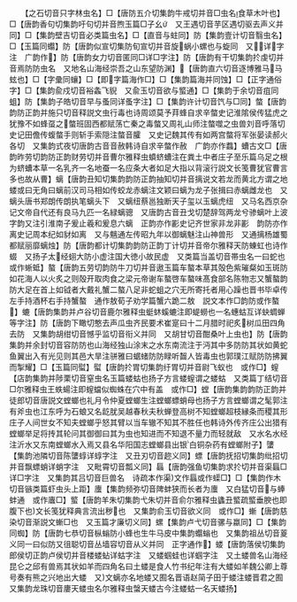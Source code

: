 <!-- { "loadSidebar": true } -->
　　【之石切音只字林虫名】□【唐防五介切集韵牛戒切并音□虫名食草木叶也】□【唐韵香句切集韵吁句切并音煦玉篇□子幺　又王遇切音芋区遇切驱去声义并同】□【集韵壁吉切音必类篇虫名】□【直音与蛀同】防【集韵壹计切音翳虫名】□【玉篇同蠮】防【唐韵似宣切集防旬宣切并音旋蜗小螺也与蜁同　又详字注　广韵作】防【唐韵女力切音匿同□详□字注】防【唐韵有干切集韵扵虔切并音焉防防虫名　又地名山海经崇吾之山东望防渊】【唐韵直六切音逐博雅马马蚿也】□【字彚同蠰】□【即字篇海作□】□【集韵篇海并同蚀】□【正字通俗字】□【集韵兪戍切音裕螽飞貎　又兪玉切音欲与螸通】□【集韵于余切音疽同蛆】防【集韵子皓切音早与蚤同详蚤字注】□【集韵许计切音饩与□同】螫【唐韵韵防正韵并施只切音释説文虫行毒也诗周颂莫予荓蜂自求辛螫史记淮隂侯传猛虎之犹豫不如蜂虿之螫班固西都赋荡亡秦之毒螫又周礼山师注螫噬之虫兽刘音呼落切史记田儋传蝮螫手则斩手索隠注螫音臛　又史记魏其传有如两宫螫将军张晏读郝火各切　又集韵式夜切唐韵古音音赦韩诗自求辛螫作赦　广韵亦作蠚】螬古文□【唐韵昨劳切韵防正韵财劳切并音曹尔雅释虫蟦蛴螬注在粪土中者庄子至乐篇乌足之根为蛴螬本草一名乳齐一名地蚕一名应条大者如足大指以背滚行説文长笺曹犹官曹言多也故从曹】螭【唐韵丑知切集韵韵防正韵抽知切并音摛说文若龙而黄北方谓之地蝼或曰无角曰螭前汉司马相如传蛟龙赤螭注文颖曰螭为龙子张揖曰赤螭雌龙也　又螭头唐书郑朗传朗执笔螭头下　又螭纽蔡邕独断天子玺以玉螭虎纽　又马名西京杂记文帝自代还有良马九匹一名緑螭骢　又唐韵古音丑戈切楚辞驾两龙兮骖螭叶上波字韵又注引淮南子爰止羲和爰息六螭　正韵亦作彲史记齐世家非龙非彲　韵防亦作离史记周本纪如豺如离　又与魑通左传昭九年以御螭魅注山神兽形　又通摛杨雄蜀都赋丽靡螭烛】防【唐韵都计切集韵韵防正韵丁计切并音帝尔雅释天防蝀虹也诗作蝃　又扬子太经蛡大防小虚注国大徳小故民虚　又类篇当盖切音帯虫名一曰蛇也　或作蜥蚳】螯【唐韵五劳切韵防牛刀切并音遨玉篇车螯本草其殻色紫璀粲如玉斑防如花海人以火炙之则殻开取肉食之梁元帝谢车螯啓车螯味髙食部名陈物志又蟹螯韵防大足在首上如钺者大戴礼蟹二螯八足非蛇蛆之穴无所寄托者用心躁也晋书毕卓传左手持酒杯右手持蟹螯　通作敖荀子劝学篇蟹六跪二敖　説文本作□韵防或作螯】螰【唐韵集韵并卢谷切音鹿尔雅释虫蜓蚞螇螰注即蝭蟧也一名蟪蛄互详蚗蜩蝉等字注】防【唐韵下瞰切憨去声瓜虫齐民要术崔寔曰十二月腊时祀炙树瓜田四角去防　又集韵胡绀切音憾乎监切音衔义并同　又胡甘切音酣桑叶上虫也】防【唐韵集韵并余封切音容防防也山海经独山涂末之水东南流注于沔其中多防防其状如黄蛇鱼翼出入有光见则其邑大旱注骈雅曰蜛蝫防防睩听齧人皆毒虫也郭璞江赋防防拂翼而掣耀】□【玉篇同螱】螱【唐韵扵胃切集韵纡胃切并音尉飞蚁也　或作□】螲【店韵集韵并陟栗切音窒虫名玉篇蝼蛄也扬子方言蝼螲谓之蝼蛄　又类篇丁结切音□尔雅释虫王蛈蝪注即螲蟷似蜘蛛在穴中有盖　或作□】螳【唐韵集韵韵防正韵并徒郎切音唐説文螳螂也礼月令仲夏螳螂生注螳螂螵蛸母也扬子方言螳螂谓之髦郭注有斧虫也江东呼为石蜋又名龁肬吴越春秋夫秋蝉登高树不知螳螂超枝縁条而稷其形庄子人间世女不知夫螳螂乎怒其臂以当车辙不知其不胜任也韩诗外传齐庄公出猎有螳螂举足将抟其轮问其御御曰其为虫也知进而不知退不量力而轻就敌　又水名水经注沂水又东南螳螂水入焉又县名华阳国志螳螂县出银白铜杂药有螳螂附子】螴【集韵池隣切音陈螴蜳详蜳字注　又丑刃切音趂义同】螵【唐韵抚招切集韵纰招切并音飘螵蛸详蛸字注　又毗霄切音瓢义同】螶【唐韵强鱼切集韵求扵切并音渠螶□详□字注　又集韵其吕切音巨兽名　诗疏本作渠文作螶或作蟝□】□【集韵作木切音镞类篇虾虫头上距】螷【集韵频弥切音陴蚌狭而长者为螷　又白猛切音与蜯蚌通　或作蠯□】螸【唐韵羊朱切集韵弋朱切并音俞尔雅释虫蠭丑螸疏螸垂腴也即腹下也文长笺犹释典言流出秽也　又集韵俞玉切音欲义同　或作□】螹【唐韵慈染切音渐説文螹□也　又玉篇才廉切义同】螺【集韵卢弋切音骡与蠃同】□【集韵同蜘】防【唐韵七恭切音枞螉防小蜂也生牛马皮中集韵蠮螉也　又集韵祖丛切音葼义同一曰似防又徂聪切音丛墙容切音从义并同　正字通作】蝼【唐韵落侯切集韵郎侯切正韵卢侯切并音楼蝼蛅详蛄字注　又蝼蝈蛙也详蝈字注　又土蝼兽名山海经昆仑之邱有兽焉其状如羊而四角名曰土蝼是食人竹书纪年注有大蝼如羊魏公卿上尊号奏有熊之兴地出大蝼　又文螭亦名地蝼又囿名晋语赵简子田于蝼注蝼晋君之囿　又集韵龙珠切音廔天蝼虫名尔雅释虫螜天蝼古今注蝼蛄一名天蝼扬】
